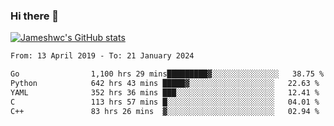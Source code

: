 ### Hi there 👋

[![Jameshwc's GitHub stats](https://github-readme-stats.vercel.app/api?username=jameshwc)](https://github.com/anuraghazra/github-readme-stats)

<!--START_SECTION:waka-->

```txt
From: 13 April 2019 - To: 21 January 2024

Go                1,100 hrs 29 mins█████████▓░░░░░░░░░░░░░░░   38.75 %
Python            642 hrs 43 mins █████▓░░░░░░░░░░░░░░░░░░░   22.63 %
YAML              352 hrs 36 mins ███░░░░░░░░░░░░░░░░░░░░░░   12.41 %
C                 113 hrs 57 mins █░░░░░░░░░░░░░░░░░░░░░░░░   04.01 %
C++               83 hrs 26 mins  ▓░░░░░░░░░░░░░░░░░░░░░░░░   02.94 %
```

<!--END_SECTION:waka-->